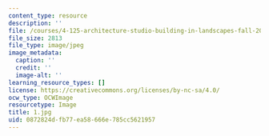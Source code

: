 ```yaml
---
content_type: resource
description: ''
file: /courses/4-125-architecture-studio-building-in-landscapes-fall-2002/0872824dfb77ea58666e785cc5621957_1.jpg
file_size: 2813
file_type: image/jpeg
image_metadata:
  caption: ''
  credit: ''
  image-alt: ''
learning_resource_types: []
license: https://creativecommons.org/licenses/by-nc-sa/4.0/
ocw_type: OCWImage
resourcetype: Image
title: 1.jpg
uid: 0872824d-fb77-ea58-666e-785cc5621957
---
```

